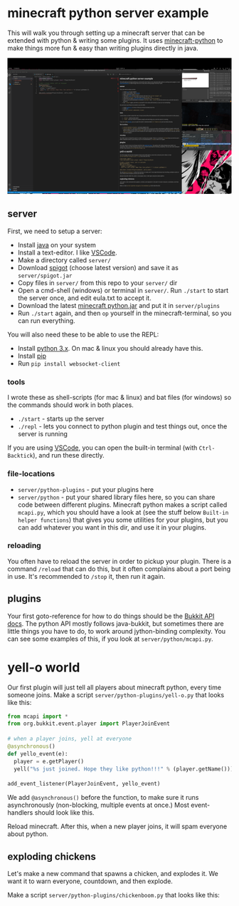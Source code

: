 # minecraft python server example

This will walk you through setting up a minecraft server that can be extended with python & writing some plugins. It uses [minecraft-python](https://github.com/Macuyiko/minecraft-python) to make things more fun & easy than writing plugins directly in java.

![my dev-environment](./screenshots/1.png)

## server

First, we need to setup a server:

* Install [java](https://www.java.com/ES/download/) on your system
* Install a text-editor. I like [VSCode](https://code.visualstudio.com/).
* Make a directory called `server/`
* Download [spigot](https://getbukkit.org/download/spigot) (choose latest version) and save it as `server/spigot.jar`
* Copy files in `server/` from this repo to your `server/` dir
* Open a cmd-shell (windows) or terminal in `server/`. Run `./start` to start the server once, and edit eula.txt to accept it.
* Download the latest [minecraft python.jar](https://github.com/Macuyiko/minecraft-python/releases) and put it in `server/plugins`
* Run `./start` again, and then `op` yourself in the minecraft-terminal, so you can run everything.

You will also need these to be able to use the REPL:

* Install [python 3.x](https://www.python.org/downloads/). On mac & linux you should already have this.
* Install [pip](https://pip.pypa.io/en/stable/installing/)
* Run `pip install websocket-client`


### tools

I wrote these as shell-scripts (for mac & linux) and bat files (for windows) so the commands should work in both places.

* `./start` - starts up the server
* `./repl` - lets you connect to python plugin and test things out, once the server is running


If you are using [VSCode](https://code.visualstudio.com/), you can open the built-in terminal (with `Ctrl-Backtick`), and run these directly.

### file-locations

* `server/python-plugins` - put your plugins here
* `server/python` - put your shared library files here, so you can share code between different plugins. Minecraft python makes a script called `mcapi.py`, which you should have a look at (see the stuff below `Built-in helper functions`) that gives you some utilities for your plugins, but you can add whatever you want in this dir, and use it in your plugins.

### reloading

You often have to reload the server in order to pickup your plugin. There is a command `/reload` that can do this, but it often complains about a port being in use. It's recommended to `/stop` it, then run it again.


## plugins

Your first goto-reference for how to do things should be the [Bukkit API docs](https://hub.spigotmc.org/javadocs/bukkit/index.html). The python API mostly follows java-bukkit, but sometimes there are little things you have to do, to work around jython-binding complexity. You can see some examples of this, if you look at `server/python/mcapi.py`.

# yell-o world

Our first plugin will just tell all players about minecraft python, every time someone joins. Make a script `server/python-plugins/yell-o.py` that looks like this:

```python
from mcapi import *
from org.bukkit.event.player import PlayerJoinEvent

# when a player joins, yell at everyone
@asynchronous()
def yello_event(e):
  player = e.getPlayer()
  yell("%s just joined. Hope they like python!!!" % (player.getName()))

add_event_listener(PlayerJoinEvent, yello_event)
```

We add `@asynchronous()` before the function, to make sure it runs asynchronously (non-blocking, multiple events at once.) Most event-handlers should look like this.

Reload minecraft. After this, when a new player joins, it will spam everyone about python. 


## exploding chickens

Let's make a new command that spawns a chicken, and explodes it. We want it to warn everyone, countdown, and then explode.

Make a script `server/python-plugins/chickenboom.py` that looks like this:
